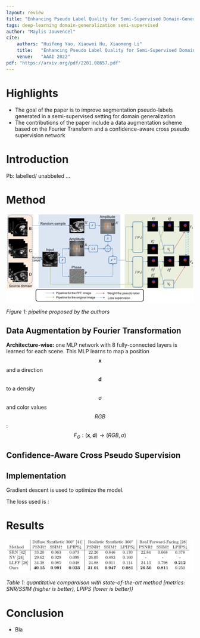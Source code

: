 ```yaml
---
layout: review
title: "Enhancing Pseudo Label Quality for Semi-Supervised Domain-Generalized Medical Image Segmentation "
tags: deep-learning domain-generalization semi-supervised
author: "Maylis Jouvencel"
cite:
    authors: "Huifeng Yao, Xiaowei Hu, Xiaomeng Li"
    title:   "Enhancing Pseudo Label Quality for Semi-Supervised Domain-Generalized Medical Image Segmentation"
    venue:   "AAAI 2022"
pdf: "https://arxiv.org/pdf/2201.08657.pdf"
---
```




# Highlights
* The goal of the paper is to improve segmentation pseudo-labels generated in a semi-supervised setting for domain generalization
* The contributions of the paper include a data augmentation scheme based on the Fourier Transform and a confidence-aware cross pseudo supervision network 

# Introduction

Pb: labelled/ unabbeled ...

# Method

![](/collections/images/pseudo_labels_DG/pipeline.jpg)

*Figure 1: pipeline proposed by the authors*

## Data Augmentation by Fourier Transformation





**Architecture-wise:** one MLP network with 8 fully-connected layers is learned for each scene. This MLP learns to map a position $$\boldsymbol{x}$$ and a direction $$\boldsymbol{d}$$ to a density $$\sigma$$ and color values $$RGB$$ :
$$ F_\Theta : (\boldsymbol{x},\boldsymbol{d}) \rightarrow (RGB,\sigma)$$




## Confidence-Aware Cross Pseudo Supervision 



## Implementation

Gradient descent is used to optimize the model.

The loss used is : 



# Results


![](/collections/images/NeRF/results_table.jpg)

*Table 1: quantitative comparaison with state-of-the-art method [metrics: SNR/SSIM (higher is better), LPIPS (lower is better))*



# Conclusion

- Bla